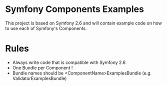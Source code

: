 # Symfony Components Examples

This project is based on Symfony 2.6 and will contain example code on how to use each of Symfony's Components.

# Rules

- Always write code that is compatible with Symfony 2.6
- One Bundle per Component !
- Bundle names should be &lt;ComponentName&gt;ExamplesBundle (e.g. ValidatorExamplesBundle)